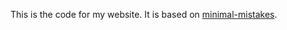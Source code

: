 This is the code for my website. It is based on [minimal-mistakes](https://github.com/mmistakes/minimal-mistakes).

